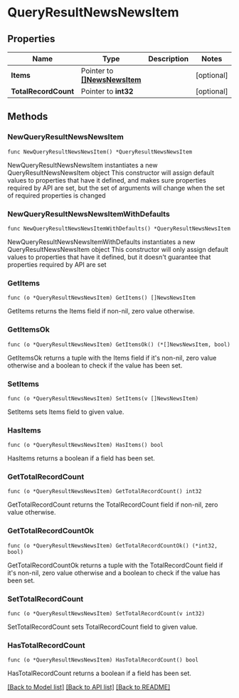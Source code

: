 # QueryResultNewsNewsItem

## Properties

Name | Type | Description | Notes
------------ | ------------- | ------------- | -------------
**Items** | Pointer to [**[]NewsNewsItem**](NewsNewsItem.md) |  | [optional] 
**TotalRecordCount** | Pointer to **int32** |  | [optional] 

## Methods

### NewQueryResultNewsNewsItem

`func NewQueryResultNewsNewsItem() *QueryResultNewsNewsItem`

NewQueryResultNewsNewsItem instantiates a new QueryResultNewsNewsItem object
This constructor will assign default values to properties that have it defined,
and makes sure properties required by API are set, but the set of arguments
will change when the set of required properties is changed

### NewQueryResultNewsNewsItemWithDefaults

`func NewQueryResultNewsNewsItemWithDefaults() *QueryResultNewsNewsItem`

NewQueryResultNewsNewsItemWithDefaults instantiates a new QueryResultNewsNewsItem object
This constructor will only assign default values to properties that have it defined,
but it doesn't guarantee that properties required by API are set

### GetItems

`func (o *QueryResultNewsNewsItem) GetItems() []NewsNewsItem`

GetItems returns the Items field if non-nil, zero value otherwise.

### GetItemsOk

`func (o *QueryResultNewsNewsItem) GetItemsOk() (*[]NewsNewsItem, bool)`

GetItemsOk returns a tuple with the Items field if it's non-nil, zero value otherwise
and a boolean to check if the value has been set.

### SetItems

`func (o *QueryResultNewsNewsItem) SetItems(v []NewsNewsItem)`

SetItems sets Items field to given value.

### HasItems

`func (o *QueryResultNewsNewsItem) HasItems() bool`

HasItems returns a boolean if a field has been set.

### GetTotalRecordCount

`func (o *QueryResultNewsNewsItem) GetTotalRecordCount() int32`

GetTotalRecordCount returns the TotalRecordCount field if non-nil, zero value otherwise.

### GetTotalRecordCountOk

`func (o *QueryResultNewsNewsItem) GetTotalRecordCountOk() (*int32, bool)`

GetTotalRecordCountOk returns a tuple with the TotalRecordCount field if it's non-nil, zero value otherwise
and a boolean to check if the value has been set.

### SetTotalRecordCount

`func (o *QueryResultNewsNewsItem) SetTotalRecordCount(v int32)`

SetTotalRecordCount sets TotalRecordCount field to given value.

### HasTotalRecordCount

`func (o *QueryResultNewsNewsItem) HasTotalRecordCount() bool`

HasTotalRecordCount returns a boolean if a field has been set.


[[Back to Model list]](../README.md#documentation-for-models) [[Back to API list]](../README.md#documentation-for-api-endpoints) [[Back to README]](../README.md)


